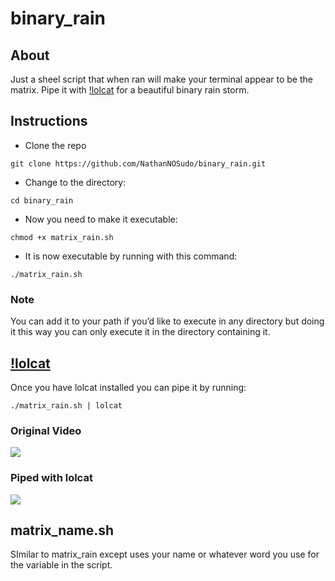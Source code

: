 # binary_rain

## About
Just a sheel script that when ran will make your terminal appear to be the matrix. Pipe it with [!lolcat](https://github.com/busyloop/lolcat) for a beautiful binary rain storm.

## Instructions
* Clone the repo
 ```
 git clone https://github.com/NathanNOSudo/binary_rain.git
 ```
* Change to the directory:
 ```
 cd binary_rain
 ```
* Now you need to make it executable:
 ```
 chmod +x matrix_rain.sh
 ```
* It is now executable by running with this command:
 ```
 ./matrix_rain.sh
 ```
### Note
You can add it to your path if you’d like to execute in any directory but doing it this way you can only execute it in the directory containing it.

## [!lolcat](https://github.com/busyloop/lolcat)
Once you have lolcat installed you can pipe it by running:
```
./matrix_rain.sh | lolcat
```

### Original Video
<img src="https://user-images.githubusercontent.com/49554888/232625276-0b7a540e-175e-46b3-b5e3-23ed87b8cc5e.mov">

### Piped with lolcat
<img src="https://user-images.githubusercontent.com/49554888/232626583-9740bdfa-9d48-41bd-9ff0-9f37d94300d3.mov">


## matrix_name.sh

SImilar to matrix_rain except uses your name or whatever word you use for the variable in the script.
